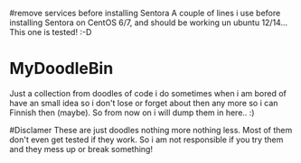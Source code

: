 #remove services before installing Sentora
A couple of lines i use before installing Sentora on CentOS 6/7, and should be working un ubuntu 12/14...
This one is tested! :-D

# MyDoodleBin
Just a collection from doodles of code i do sometimes when i am bored of have an small idea so i don't lose or forget about then any more so i can Finnish then (maybe).
So from now on i will dump them in here.. :)

#Disclamer
These are just doodles nothing more nothing less. 
Most of them don't even get tested if they work.
So i am not responsible if you try them and they mess up or break something!
